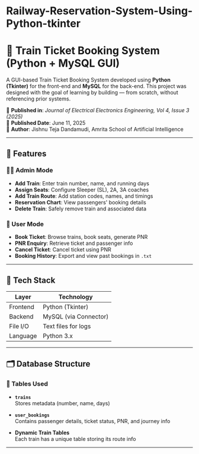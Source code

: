 # Railway-Reservation-System-Using-Python-tkinter

# 🚆 Train Ticket Booking System (Python + MySQL GUI)

A GUI-based Train Ticket Booking System developed using **Python (Tkinter)** for the front-end and **MySQL** for the back-end. This project was designed with the goal of learning by building — from scratch, without referencing prior systems.

📌 **Published in**: *Journal of Electrical Electronics Engineering, Vol 4, Issue 3 (2025)*  
📅 **Published Date**: June 11, 2025  
👤 **Author**: Jishnu Teja Dandamudi, Amrita School of Artificial Intelligence

---

## 📌 Features

### 👨‍💼 Admin Mode
- **Add Train**: Enter train number, name, and running days
- **Assign Seats**: Configure Sleeper (SL), 2A, 3A coaches
- **Add Train Route**: Add station codes, names, and timings
- **Reservation Chart**: View passengers' booking details
- **Delete Train**: Safely remove train and associated data

### 👤 User Mode
- **Book Ticket**: Browse trains, book seats, generate PNR
- **PNR Enquiry**: Retrieve ticket and passenger info
- **Cancel Ticket**: Cancel ticket using PNR
- **Booking History**: Export and view past bookings in `.txt`

---

## 🧱 Tech Stack

| Layer     | Technology          |
|-----------|---------------------|
| Frontend  | Python (Tkinter)    |
| Backend   | MySQL (via Connector) |
| File I/O  | Text files for logs |
| Language  | Python 3.x          |

---

## 🗂 Database Structure

### 🔧 Tables Used

- **`trains`**  
  Stores metadata (number, name, days)

- **`user_bookings`**  
  Contains passenger details, ticket status, PNR, and journey info

- **Dynamic Train Tables**  
  Each train has a unique table storing its route info

---

